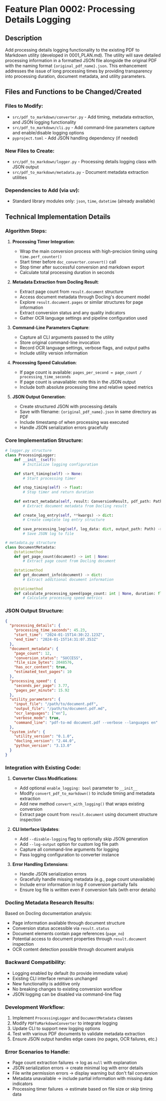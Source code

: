 # Feature Plan 0002: Processing Details Logging

## Description

Add processing details logging functionality to the existing PDF to Markdown utility (developed in 0001_PLAN.md). The utility will save detailed processing information in a formatted JSON file alongside the original PDF with the naming format `{original_pdf_name}.json`. This enhancement addresses the issue of long processing times by providing transparency into processing duration, document metadata, and utility parameters.

## Files and Functions to be Changed/Created

### Files to Modify:
- `src/pdf_to_markdown/converter.py` - Add timing, metadata extraction, and JSON logging functionality
- `src/pdf_to_markdown/cli.py` - Add command-line parameters capture and enable/disable logging options
- `pyproject.toml` - Add JSON handling dependency (if needed)

### New Files to Create:
- `src/pdf_to_markdown/logger.py` - Processing details logging class with JSON output
- `src/pdf_to_markdown/metadata.py` - Document metadata extraction utilities

### Dependencies to Add (via uv):
- Standard library modules only: `json`, `time`, `datetime` (already available)

## Technical Implementation Details

### Algorithm Steps:

1. **Processing Timer Integration**:
   - Wrap the main conversion process with high-precision timing using `time.perf_counter()`
   - Start timer before `doc_converter.convert()` call
   - Stop timer after successful conversion and markdown export
   - Calculate total processing duration in seconds

2. **Metadata Extraction from Docling Result**:
   - Extract page count from `result.document` structure
   - Access document metadata through Docling's document model
   - Explore `result.document.pages` or similar structures for page information
   - Extract conversion status and any quality indicators
   - Gather OCR language settings and pipeline configuration used

3. **Command-Line Parameters Capture**:
   - Capture all CLI arguments passed to the utility
   - Store original command-line invocation
   - Record OCR language settings, verbose flags, and output paths
   - Include utility version information

4. **Processing Speed Calculation**:
   - If page count is available: `pages_per_second = page_count / processing_time_seconds`
   - If page count is unavailable: note this in the JSON output
   - Include both absolute processing time and relative speed metrics

5. **JSON Output Generation**:
   - Create structured JSON with processing details
   - Save with filename: `{original_pdf_name}.json` in same directory as PDF
   - Include timestamp of when processing was executed
   - Handle JSON serialization errors gracefully

### Core Implementation Structure:

```python
# logger.py structure
class ProcessingLogger:
    def __init__(self):
        # Initialize logging configuration
        
    def start_timing(self) -> None:
        # Start processing timer
        
    def stop_timing(self) -> float:
        # Stop timer and return duration
        
    def extract_metadata(self, result: ConversionResult, pdf_path: Path) -> dict:
        # Extract document metadata from Docling result
        
    def create_log_entry(self, **kwargs) -> dict:
        # Create complete log entry structure
        
    def save_processing_log(self, log_data: dict, output_path: Path) -> None:
        # Save JSON log to file

# metadata.py structure  
class DocumentMetadata:
    @staticmethod
    def get_page_count(document) -> int | None:
        # Extract page count from Docling document
        
    @staticmethod
    def get_document_info(document) -> dict:
        # Extract additional document information
        
    @staticmethod
    def calculate_processing_speed(page_count: int | None, duration: float) -> dict:
        # Calculate processing speed metrics
```

### JSON Output Structure:

```json
{
  "processing_details": {
    "processing_time_seconds": 45.23,
    "start_time": "2024-01-15T14:30:22.123Z",
    "end_time": "2024-01-15T14:31:07.353Z"
  },
  "document_metadata": {
    "page_count": 12,
    "conversion_status": "SUCCESS",
    "file_size_bytes": 2048576,
    "has_ocr_content": true,
    "estimated_text_pages": 10
  },
  "processing_speed": {
    "seconds_per_page": 3.77,
    "pages_per_minute": 15.92
  },
  "utility_parameters": {
    "input_file": "/path/to/document.pdf",
    "output_file": "/path/to/document.pdf.md",
    "ocr_languages": ["en"],
    "verbose_mode": true,
    "command_line": "pdf-to-md document.pdf --verbose --languages en"
  },
  "system_info": {
    "utility_version": "0.1.0",
    "docling_version": "2.44.0",
    "python_version": "3.13.0"
  }
}
```

### Integration with Existing Code:

1. **Converter Class Modifications**:
   - Add optional `enable_logging: bool` parameter to `__init__`
   - Modify `convert_pdf_to_markdown()` to include timing and metadata extraction
   - Add new method `convert_with_logging()` that wraps existing conversion
   - Extract page count from `result.document` using document structure inspection

2. **CLI Interface Updates**:
   - Add `--disable-logging` flag to optionally skip JSON generation
   - Add `--log-output` option for custom log file path
   - Capture all command-line arguments for logging
   - Pass logging configuration to converter instance

3. **Error Handling Extensions**:
   - Handle JSON serialization errors
   - Gracefully handle missing metadata (e.g., page count unavailable)
   - Include error information in log if conversion partially fails
   - Ensure log file is written even if conversion fails (with error details)

### Docling Metadata Research Results:

Based on Docling documentation analysis:
- Page information available through document structure
- Conversion status accessible via `result.status`
- Document elements contain page references (`page_no`)
- Potential access to document properties through `result.document` inspection
- OCR content detection possible through document analysis

### Backward Compatibility:

- Logging enabled by default (to provide immediate value)
- Existing CLI interface remains unchanged
- New functionality is additive only
- No breaking changes to existing conversion workflow
- JSON logging can be disabled via command-line flag

### Development Workflow:

1. Implement `ProcessingLogger` and `DocumentMetadata` classes
2. Modify `PDFToMarkdownConverter` to integrate logging
3. Update CLI to support new logging options
4. Test with various PDF documents to validate metadata extraction
5. Ensure JSON output handles edge cases (no pages, OCR failures, etc.)

### Error Scenarios to Handle:

- Page count extraction failures → log as `null` with explanation
- JSON serialization errors → create minimal log with error details
- File write permission errors → display warning but don't fail conversion
- Metadata unavailable → include partial information with missing data indicators
- Processing timer failures → estimate based on file size or skip timing data
